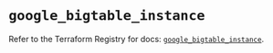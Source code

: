 # `google_bigtable_instance`

Refer to the Terraform Registry for docs: [`google_bigtable_instance`](https://registry.terraform.io/providers/hashicorp/google/5.41.0/docs/resources/bigtable_instance).

